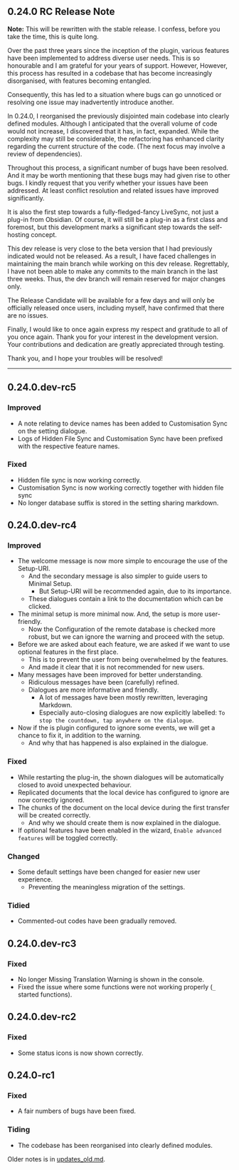 ## 0.24.0 RC Release Note

**Note:** This will be rewritten with the stable release. I confess, before you take the time, this is quite long.

Over the past three years since the inception of the plugin, various features have been implemented to address diverse user needs. This is so honourable and I am grateful for your years of support.
However, However, this process has resulted in a codebase that has become increasingly disorganised, with features becoming entangled.

Consequently, this has led to a situation where bugs can go unnoticed or resolving one issue may inadvertently introduce another.

In 0.24.0, I reorganised the previously disjointed main codebase into clearly defined modules. Although I anticipated that the overall volume of code would not increase, I discovered that it has, in fact, expanded. While the complexity may still be considerable, the refactoring has enhanced clarity regarding the current structure of the code. (The next focus may involve a review of dependencies).

Throughout this process, a significant number of bugs have been resolved. And it may be worth mentioning that these bugs may had given rise to other bugs. I kindly request that you verify whether your issues have been addressed. At least conflict resolution and related issues have improved significantly.

It is also the first step towards a fully-fledged-fancy LiveSync, not just a plug-in from Obsidian. Of course, it will still be a plug-in as a first class and foremost, but this development marks a significant step towards the self-hosting concept.

This dev release is very close to the beta version that I had previously indicated would not be released. As a result, I have faced challenges in maintaining the main branch while working on this dev release. Regrettably, I have not been able to make any commits to the main branch in the last three weeks. Thus, the dev branch will remain reserved for major changes only.

The Release Candidate will be available for a few days and will only be officially released once users, including myself, have confirmed that there are no issues.

Finally, I would like to once again express my respect and gratitude to all of you once again. Thank you for your interest in the development version. Your contributions and dedication are greatly appreciated through testing.

Thank you, and I hope your troubles will be resolved!

---

## 0.24.0.dev-rc5

### Improved

-   A note relating to device names has been added to Customisation Sync on the setting dialogue.
-   Logs of Hidden File Sync and Customisation Sync have been prefixed with the respective feature names.

### Fixed

-   Hidden file sync is now working correctly.
-   Customisation Sync is now working correctly together with hidden file sync
-   No longer database suffix is stored in the setting sharing markdown.

## 0.24.0.dev-rc4

### Improved

-   The welcome message is now more simple to encourage the use of the Setup-URI.
    -   And the secondary message is also simpler to guide users to Minimal Setup.
        -   But Setup-URI will be recommended again, due to its importance.
    -   These dialogues contain a link to the documentation which can be clicked.
-   The minimal setup is more minimal now. And, the setup is more user-friendly.
    -   Now the Configuration of the remote database is checked more robust, but we can ignore the warning and proceed with the setup.
-   Before we are asked about each feature, we are asked if we want to use optional features in the first place.
    -   This is to prevent the user from being overwhelmed by the features.
    -   And made it clear that it is not recommended for new users.
-   Many messages have been improved for better understanding.
    -   Ridiculous messages have been (carefully) refined.
    -   Dialogues are more informative and friendly.
        -   A lot of messages have been mostly rewritten, leveraging Markdown.
        -   Especially auto-closing dialogues are now explicitly labelled: `To stop the countdown, tap anywhere on the dialogue`.
-   Now if the is plugin configured to ignore some events, we will get a chance to fix it, in addition to the warning.
    -   And why that has happened is also explained in the dialogue.

### Fixed

-   While restarting the plug-in, the shown dialogues will be automatically closed to avoid unexpected behaviour.
-   Replicated documents that the local device has configured to ignore are now correctly ignored.
-   The chunks of the document on the local device during the first transfer will be created correctly.
    -   And why we should create them is now explained in the dialogue.
-   If optional features have been enabled in the wizard, `Enable advanced features` will be toggled correctly.

### Changed

-   Some default settings have been changed for easier new user experience.
    -   Preventing the meaningless migration of the settings.

### Tidied

-   Commented-out codes have been gradually removed.

## 0.24.0.dev-rc3

### Fixed

-   No longer Missing Translation Warning is shown in the console.
-   Fixed the issue where some functions were not working properly (`_` started functions).

## 0.24.0.dev-rc2

### Fixed

-   Some status icons is now shown correctly.

## 0.24.0-rc1

### Fixed

-   A fair numbers of bugs have been fixed.

### Tiding

-   The codebase has been reorganised into clearly defined modules.

Older notes is in [updates_old.md](https://github.com/vrtmrz/obsidian-livesync/blob/main/updates_old.md).

